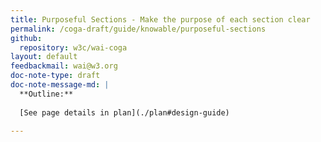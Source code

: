 ```yaml
---
title: Purposeful Sections - Make the purpose of each section clear
permalink: /coga-draft/guide/knowable/purposeful-sections
github:
  repository: w3c/wai-coga
layout: default
feedbackmail: wai@w3.org
doc-note-type: draft
doc-note-message-md: |
  **Outline:**
      
  [See page details in plan](./plan#design-guide)

---
```

